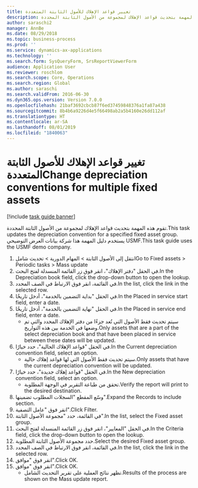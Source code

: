 ```yaml
---
title: تغيير قواعد الإهلاك للأصول الثابتة المتعددة
description: تقوم هذه المهمة بتحديث قواعد الإهلاك لمجموعة من الأصول الثابتة المحددة.
author: saraschi2
manager: AnnBe
ms.date: 08/29/2018
ms.topic: business-process
ms.prod: ''
ms.service: dynamics-ax-applications
ms.technology: ''
ms.search.form: SysQueryForm, SrsReportViewerForm
audience: Application User
ms.reviewer: roschlom
ms.search.scope: Core, Operations
ms.search.region: Global
ms.author: saraschi
ms.search.validFrom: 2016-06-30
ms.dyn365.ops.version: Version 7.0.0
ms.openlocfilehash: 21baf3692cbcb87f6ed37459848376a1fa87a438
ms.sourcegitcommit: 8b4b6a9226d4e5f66498ab2a5b4160e26dd112af
ms.translationtype: HT
ms.contentlocale: ar-SA
ms.lasthandoff: 08/01/2019
ms.locfileid: "1840063"
---
```

# <a name="change-depreciation-conventions-for-multiple-fixed-assets"></a><span data-ttu-id="61987-103">تغيير قواعد الإهلاك للأصول الثابتة المتعددة</span><span class="sxs-lookup"><span data-stu-id="61987-103">Change depreciation conventions for multiple fixed assets</span></span>

[!include [task guide banner](../../includes/task-guide-banner.md)]

<span data-ttu-id="61987-104">تقوم هذه المهمة بتحديث قواعد الإهلاك لمجموعة من الأصول الثابتة المحددة.</span><span class="sxs-lookup"><span data-stu-id="61987-104">This task updates the depreciation convention for a specified fixed asset group.</span></span> <span data-ttu-id="61987-105">يستخدم دليل المهمة هذا شركة بيانات العرض التوضيحي USMF.</span><span class="sxs-lookup"><span data-stu-id="61987-105">This task guide uses the USMF demo company.</span></span>

1. <span data-ttu-id="61987-106">انتقل إلى الأصول الثابتة > المهام الدورية > تحديث شامل</span><span class="sxs-lookup"><span data-stu-id="61987-106">Go to Fixed assets > Periodic tasks > Mass update</span></span>
2. <span data-ttu-id="61987-107">في الحقل "دفتر الإهلاك"، انقر فوق زر القائمة المنسدلة لفتح البحث.</span><span class="sxs-lookup"><span data-stu-id="61987-107">In the Depreciation book field, click the drop-down button to open the lookup.</span></span>
3. <span data-ttu-id="61987-108">في القائمة، انقر فوق الارتباط في الصف المحدد.</span><span class="sxs-lookup"><span data-stu-id="61987-108">In the list, click the link in the selected row.</span></span>
4. <span data-ttu-id="61987-109">في الحقل "بداية التضمين بالخدمة‬"، أدخل تاريخًا.</span><span class="sxs-lookup"><span data-stu-id="61987-109">In the Placed in service start field, enter a date.</span></span>
5. <span data-ttu-id="61987-110">في الحقل "نهاية التضمين بالخدمة‬"، أدخل تاريخًا.</span><span class="sxs-lookup"><span data-stu-id="61987-110">In the Placed in service end field, enter a date.</span></span>
    * <span data-ttu-id="61987-111">سيتم تحديث فقط الأصول التي تُعد جزءًا من دفتر الإهلاك المحدد والتي تم وضعها في الخدمة بين هذه التواريخ.</span><span class="sxs-lookup"><span data-stu-id="61987-111">Only assets that are a part of the select depreciation book and that have been placed in service between these dates will be updated.</span></span>  
6. <span data-ttu-id="61987-112">في الحقل "قواعد الإهلاك الحالية‬"، حدد خيارًا.</span><span class="sxs-lookup"><span data-stu-id="61987-112">In the Current depreciation convention field, select an option.</span></span>
    * <span data-ttu-id="61987-113">سيتم تحديث فقط الأصول التي لها قواعد إهلاك حالية.</span><span class="sxs-lookup"><span data-stu-id="61987-113">Only assets that have the current depreciation convention will be updated.</span></span>  
7. <span data-ttu-id="61987-114">في الحقل "قواعد إهلاك جديدة‬‬"، حدد خيارًا.</span><span class="sxs-lookup"><span data-stu-id="61987-114">In the New depreciation convention field, select an option.</span></span>
    * <span data-ttu-id="61987-115">تحقق من طباعة التقرير في الوجهة المطلوبة.</span><span class="sxs-lookup"><span data-stu-id="61987-115">Verify the report will print to the desired destination.</span></span>  
8. <span data-ttu-id="61987-116">وسّع المقطع "السجلات المطلوب تضمينها‬".</span><span class="sxs-lookup"><span data-stu-id="61987-116">Expand the Records to include section.</span></span>
9. <span data-ttu-id="61987-117">انقر فوق "عامل التصفية".</span><span class="sxs-lookup"><span data-stu-id="61987-117">Click Filter.</span></span>
10. <span data-ttu-id="61987-118">في القائمة، حدد "مجموعة الأصول الثابتة".</span><span class="sxs-lookup"><span data-stu-id="61987-118">In the list, select the Fixed asset group.</span></span>
11. <span data-ttu-id="61987-119">في الحقل "المعايير"، انقر فوق زر القائمة المنسدلة لفتح البحث.</span><span class="sxs-lookup"><span data-stu-id="61987-119">In the Criteria field, click the drop-down button to open the lookup.</span></span>
12. <span data-ttu-id="61987-120">حدد مجموعة الأصول الثابتة المطلوبة.</span><span class="sxs-lookup"><span data-stu-id="61987-120">Select the desired Fixed asset group.</span></span>
13. <span data-ttu-id="61987-121">في القائمة، انقر فوق الارتباط في الصف المحدد.</span><span class="sxs-lookup"><span data-stu-id="61987-121">In the list, click the link in the selected row.</span></span>
14. <span data-ttu-id="61987-122">انقر فوق "موافق".</span><span class="sxs-lookup"><span data-stu-id="61987-122">Click OK.</span></span>
15. <span data-ttu-id="61987-123">انقر فوق "موافق".</span><span class="sxs-lookup"><span data-stu-id="61987-123">Click OK.</span></span>
    *  <span data-ttu-id="61987-124">تظهر نتائج العملية على تقرير التحديث الشامل.</span><span class="sxs-lookup"><span data-stu-id="61987-124">Results of the process are shown on the Mass update report.</span></span>     

